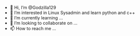 - 👋 Hi, I’m @Godzilla129
- 👀 I’m interested in Linux Sysadmin and learn python and c++
- 🌱 I’m currently learning ...
- 💞️ I’m looking to collaborate on ...
- 📫 How to reach me ...

<!---
Godzilla129/Godzilla129 is a ✨ special ✨ repository because its `README.md` (this file) appears on your GitHub profile.
You can click the Preview link to take a look at your changes.
--->

